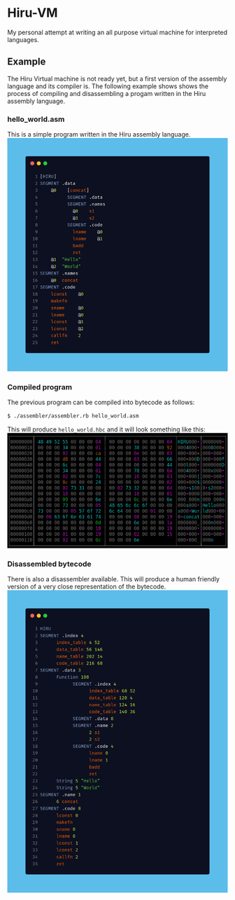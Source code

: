 # Hiru-VM
My personal attempt at writing an all purpose virtual machine for interpreted languages.

## Example
The Hiru Virtual machine is not ready yet, but a first version of the assembly language and its compiler is. The following example shows shows the process of compiling and disassembling a progam written in the Hiru assembly language.

### hello_world.asm
This is a simple program written in the Hiru assembly language.
<img src="https://raw.githubusercontent.com/TaconeoMental/Hiru-VM/main/assets/assembly_example.png" />

### Compiled program
The previous program can be compiled into bytecode as follows:
```bash
$ ./assembler/assembler.rb hello_world.asm
```
This will produce ```hello_world.hbc``` and it will look something like this:
<img src="https://raw.githubusercontent.com/TaconeoMental/Hiru-VM/main/assets/bytecode_example.png" />

### Disassembled bytecode
There is also a disassembler available. This will produce a human friendly version of a very close representation of the bytecode.
<img src="https://raw.githubusercontent.com/TaconeoMental/Hiru-VM/main/assets/dis_example.png" />